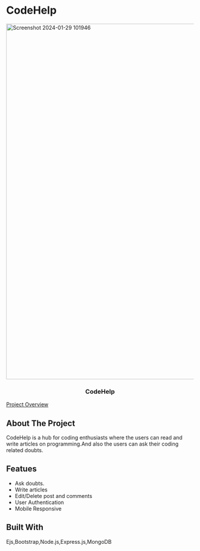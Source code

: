 # CodeHelp
<img width="955" alt="Screenshot 2024-01-29 101946" src="https://github.com/barkhayadav12/CodeHelp_CodingHelp/assets/143165059/7f453979-e3cd-4420-85cd-8e34ebbe554d">
<p align="center">
  <h3 align="center">CodeHelp</h3>

[Project Overview](https://www.youtube.com/watch?v=EwVVc9ikJOY)

## About The Project

CodeHelp is a hub for coding enthusiasts where the users can read and write articles on programming.And also the users can ask their coding related doubts.

## Featues
<ul>
  <li>Ask doubts.</li>
  <li>Write articles</li>
  <li>Edit/Delete post and comments</li>
  <li>User Authentication</li>
  <li>Mobile Responsive</li>
</ul>

## Built With

Ejs,Bootstrap,Node.js,Express.js,MongoDB


